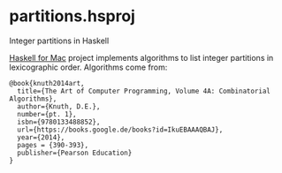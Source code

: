 # partitions.hsproj
Integer partitions in Haskell

[Haskell for Mac](http://haskellformac.com/) project implements algorithms to list integer partitions in lexicographic order. Algorithms come from:

```
@book{knuth2014art,
  title={The Art of Computer Programming, Volume 4A: Combinatorial Algorithms},
  author={Knuth, D.E.},
  number={pt. 1},
  isbn={9780133488852},
  url={https://books.google.de/books?id=IkuEBAAAQBAJ},
  year={2014},
  pages = {390-393},
  publisher={Pearson Education}
}
```